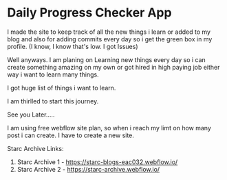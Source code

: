 # Daily Progress Checker App
I made the site to keep track of all the new things i learn or added to my blog and also for adding commits every day so i get the green box in my profile. (I know, I know that's low. I got Issues)

Well anyways. I am planing on Learning new things every day so i can create something amazing on my own or got hired in high paying job either way i want to learn many things.

I got huge list of things i want to learn.

I am thirlled to start this journey.

See you Later.....

I am using free webflow site plan, so when i reach my limt on how many post i can create. I have to create a new site.

Starc Archive Links:
1. Starc Archive 1 - https://starc-blogs-eac032.webflow.io/
2. Starc Archive 2 - https://starc-archive.webflow.io/
